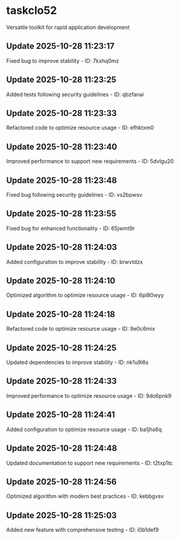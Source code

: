 # taskclo52
Versatile toolkit for rapid application development

## Update 2025-10-28 11:23:17
Fixed bug to improve stability - ID: 7kxhq0mz


## Update 2025-10-28 11:23:25
Added tests following security guidelines - ID: qbzfanai


## Update 2025-10-28 11:23:33
Refactored code to optimize resource usage - ID: efhktxm0


## Update 2025-10-28 11:23:40
Improved performance to support new requirements - ID: 5dvlgu20


## Update 2025-10-28 11:23:48
Fixed bug following security guidelines - ID: vs2bpwsv


## Update 2025-10-28 11:23:55
Fixed bug for enhanced functionality - ID: 65jwmt9r


## Update 2025-10-28 11:24:03
Added configuration to improve stability - ID: brwvtdzx


## Update 2025-10-28 11:24:10
Optimized algorithm to optimize resource usage - ID: 6pl80wyy


## Update 2025-10-28 11:24:18
Refactored code to optimize resource usage - ID: 9e0c6mix


## Update 2025-10-28 11:24:25
Updated dependencies to improve stability - ID: nk1u9i6s


## Update 2025-10-28 11:24:33
Improved performance to optimize resource usage - ID: 9do6pnk9


## Update 2025-10-28 11:24:41
Added configuration to optimize resource usage - ID: ba1jhs6q


## Update 2025-10-28 11:24:48
Updated documentation to support new requirements - ID: t2txp1tc


## Update 2025-10-28 11:24:56
Optimized algorithm with modern best practices - ID: kebbgvsv


## Update 2025-10-28 11:25:03
Added new feature with comprehensive testing - ID: i0b1def9

